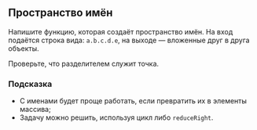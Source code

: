 ## Пространство имён ##
Напишите функцию, которая создаёт пространство имён. На вход подаётся строка вида: `a.b.c.d.e`, на выходе — вложенные друг в друга объекты.

Проверьте, что разделителем служит точка.

### Подсказка ###
* С именами будет проще работать, если превратить их в элементы массива;
* Задачу можно решить, используя цикл либо `reduceRight`.